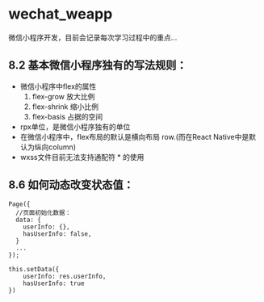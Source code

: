 # wechat_weapp
微信小程序开发，目前会记录每次学习过程中的重点...

## 8.2 基本微信小程序独有的写法规则：
* 微信小程序中flex的属性
    1. flex-grow 放大比例
    2. flex-shrink 缩小比例
    3. flex-basis  占据的空间
* rpx单位，是微信小程序独有的单位
* 在微信小程序中，flex布局的默认是横向布局 row.(而在React Native中是默认为纵向column)
* wxss文件目前无法支持通配符 * 的使用

## 8.6 如何动态改变状态值：
```
Page({
  //页面初始化数据：  
  data: {
    userInfo: {},
    hasUserInfo: false,
  }
  ...
});
```
```
this.setData({
    userInfo: res.userInfo,
    hasUserInfo: true
})
```
    
